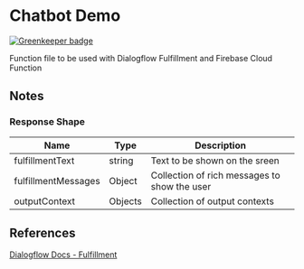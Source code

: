 # Chatbot Demo

[![Greenkeeper badge](https://badges.greenkeeper.io/Naturalclar/chatbot-demo.svg)](https://greenkeeper.io/)

Function file to be used with Dialogflow Fulfillment and Firebase Cloud Function

## Notes

### Response Shape

| Name | Type | Description |
| --- | --- | --- |
| fulfillmentText | string | Text to be shown on the sreen |
| fulfillmentMessages | Object | Collection of rich messages to show the user |
| outputContext | Objects | Collection of output contexts |

## References

[Dialogflow Docs - Fulfillment](https://dialogflow.com/fulfillment)